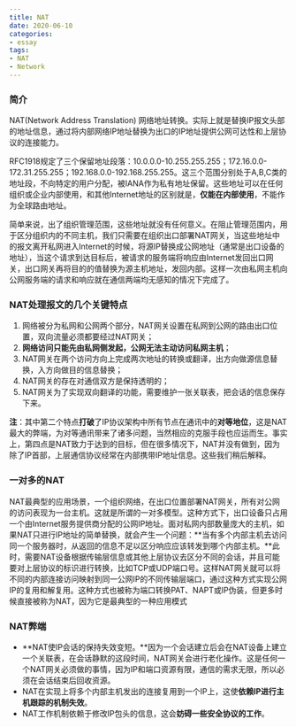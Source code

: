 ```yaml
---
title: NAT
date: 2020-06-10
categories:
- essay
tags:
- NAT
- Network
---
```


### 简介

NAT(Network Address Translation) 网络地址转换。实际上就是替换IP报文头部的地址信息，通过将内部网络IP地址替换为出口的IP地址提供公网可达性和上层协议的连接能力。

RFC1918规定了三个保留地址段落：10.0.0.0-10.255.255.255；172.16.0.0-172.31.255.255；192.168.0.0-192.168.255.255。这三个范围分别处于A,B,C类的地址段，不向特定的用户分配，被IANA作为私有地址保留。这些地址可以在任何组织或企业内部使用，和其他Internet地址的区别就是，**仅能在内部使用**，不能作为全球路由地址。

简单来说，出了组织管理范围，这些地址就没有任何意义。在阻止管理范围内，用于区分组织内的不同主机，我们只需要在组织出口部署NAT网关，当这些地址中的报文离开私网进入Internet的时候，将源IP替换成公网地址（通常是出口设备的地址），当这个请求到达目标后，被请求的服务端将响应由Internet发回出口网关，出口网关再将目的的值替换为源主机地址，发回内部。这样一次由私网主机向公网服务端的请求和响应就在通信两端均无感知的情况下完成了。

### NAT处理报文的几个关键特点

1. 网络被分为私网和公网两个部分，NAT网关设置在私网到公网的路由出口位置，双向流量必须都要经过NAT网关；
2. **网络访问只能先由私网侧发起，公网无法主动访问私网主机**；
3. NAT网关在两个访问方向上完成两次地址的转换或翻译，出方向做源信息替换，入方向做目的信息替换；
4. NAT网关的存在对通信双方是保持透明的；
5. NAT网关为了实现双向翻译的功能，需要维护一张关联表，把会话的信息保存下来。

**注**：其中第二个特点**打破**了IP协议架构中所有节点在通讯中的**对等地位**，这是NAT最大的弊端，为对等通讯带来了诸多问题，当然相应的克服手段也应运而生。事实上，第四点是NAT致力于达到的目标，但在很多情况下，NAT并没有做到，因为除了IP首部，上层通信协议经常在内部携带IP地址信息。这些我们稍后解释。

### 一对多的NAT
NAT最典型的应用场景，一个组织网络，在出口位置部署NAT网关，所有对公网的访问表现为一台主机。这就是所谓的一对多模型。这种方式下，出口设备只占用一个由Internet服务提供商分配的公网IP地址。面对私网内部数量庞大的主机，如果NAT只进行IP地址的简单替换，就会产生一个问题：**当有多个内部主机去访问同一个服务器时，从返回的信息不足以区分响应应该转发到哪个内部主机。**此时，需要NAT设备根据传输层信息或其他上层协议去区分不同的会话，并且可能要对上层协议的标识进行转换，比如TCP或UDP端口号。这样NAT网关就可以将不同的内部连接访问映射到同一公网IP的不同传输层端口，通过这种方式实现公网IP的复用和解复用。这种方式也被称为端口转换PAT、NAPT或IP伪装，但更多时候直接被称为NAT，因为它是最典型的一种应用模式

### NAT弊端

- **NAT使IP会话的保持失效变短。**因为一个会话建立后会在NAT设备上建立一个关联表，在会话静默的这段时间，NAT网关会进行老化操作。这是任何一个NAT网关必须做的事情，因为IP和端口资源有限，通信的需求无限，所以必须在会话结束后回收资源。
- NAT在实现上将多个内部主机发出的连接复用到一个IP上，这使**依赖IP进行主机跟踪的机制失效**。
- NAT工作机制依赖于修改IP包头的信息，这会**妨碍一些安全协议的工作**。